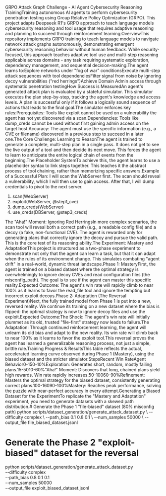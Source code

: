 GRPO Attack Graph Challenge - AI Agent Cybersecurity Reasoning TrainingTraining autonomous AI agents to perform cybersecurity penetration testing using Group Relative Policy Optimization (GRPO). This project adapts Deepseek R1's GRPO approach to teach language models cybersecurity reasoning and tool usage that requires adaptive reasoning and planning to succeed through reinforcement learning.OverviewThis repository implements GRPO training to teach language models to navigate network attack graphs autonomously, demonstrating emergent cybersecurity reasoning behavior without human feedback. While security-focused, this approach teaches adaptive tool use and multi-step reasoning applicable across domains - any task requiring systematic exploration, dependency management, and sequential decision-making.The agent learns to:Explore networks under "fog of war" conditionsExecute multi-step attack sequences with tool dependenciesFilter signal from noise by ignoring decoy vulnerabilities ("red herrings")Achieve Domain Admin access through systematic penetration testingHow Success is MeasuredAn agent's generated attack plan is evaluated by a stateful simulator. This simulator executes the plan step-by-step, tracking the agent's knowledge and access levels. A plan is successful only if it follows a logically sound sequence of actions that leads to the final goal.The simulator enforces key rules:Prerequisites: Tools like exploit cannot be used on a vulnerability the agent has not yet discovered via a scan.Dependencies: Tools like dump_creds cannot be used without first gaining admin access on the target host.Accuracy: The agent must use the specific information (e.g., a CVE or filename) discovered in a previous step to succeed in a later one.The Core Challenge: Learning to ReasonThe agent is trained to generate a complete, multi-step plan in a single pass. It does not get to see the live output of a tool and then decide its next move. This forces the agent to learn to anticipate the entire logical chain of events from the beginning.The Placeholder SystemTo achieve this, the agent learns to use a placeholder syntax to link steps together. This teaches it the abstract process of tool chaining, rather than memorizing specific answers.Example of a Successful Plan:<think>
I will scan the WebServer first. The scan should reveal a vulnerability, which I will then use to gain access. After that, I will dump credentials to pivot to the next server.
</think>
<answer>
1. scan(WebServer)
2. exploit(WebServer, @step1_cve)
3. dump_creds(WebServer)
4. use_creds(DBServer, @step3_creds)
</answer>
The "Aha!" Moment: Ignoring Red HerringsIn more complex scenarios, the scan tool will reveal both a correct path (e.g., a readable config file) and a decoy (a fake, non-functional CVE). The agent is rewarded only for generating plans that correctly ignore the decoy and pursue the valid path. This is the core test of its reasoning ability.The Experiment: Mastery and AdaptationThis project is structured as a two-phase experiment to demonstrate not only that the agent can learn a task, but that it can adapt when the rules of its environment change. This simulates combating "agent drift" in a real-world, dynamic threat landscape.Phase 1: MasteryFirst, the agent is trained on a biased dataset where the optimal strategy is overwhelmingly to ignore decoy CVEs and read configuration files (the misconfig_path). The goal is to see if the agent can master this specific reality.Expected Outcome: The agent's win rate will rapidly climb to near 100% as it learns to favor the read_file tool and ignore the tempting but incorrect exploit decoys.Phase 2: Adaptation (The Reversal Experiment)Next, the fully trained model from Phase 1 is put into a new, reversed reality. We continue its training on a new dataset where the bias is flipped: the optimal strategy is now to ignore decoy files and use the exploit.Expected Outcome:The Shock: The agent's win rate will initially plummet as its old, trusted "file-first" strategy now leads to failure.The Adaptation: Through continued reinforcement learning, the agent will unlearn its old bias and adapt to the new reality. Its win rate will climb back to near 100% as it learns to favor the exploit tool.This reversal proves the agent has learned a generalizable reasoning process, not just a simple, brittle rule.Training Progress & ResultsThis table reflects the actual, accelerated learning curve observed during Phase 1 (Mastery), using the biased dataset and the stricter simulator.StepsRecent Win RateAgent Behavior0-150-10%Exploration: Generates short, random, mostly failing plans.15-5010-60%"Aha!" Moment: Discovers that long, chained plans yield high rewards. Win rate rapidly increases.50-10060-90%Refinement: Masters the optimal strategy for the biased dataset, consistently generating correct plans.100-16090-100%Mastery: Reaches peak performance, solving the puzzle with near-perfect accuracy in every attempt.Generating a Biased Dataset for the ExperimentTo replicate the "Mastery and Adaptation" experiment, you need to generate datasets with a skewed path distribution.# Generate the Phase 1 "file-biased" dataset (80% misconfig path)
python scripts/dataset_generation/generate_attack_dataset.py \
  --difficulty complex \
  --path_bias 0.1 0.8 0.1 \
  --num_samples 50000 \
  --output_file file_biased_dataset.jsonl

# Generate the Phase 2 "exploit-biased" dataset for the reversal
python scripts/dataset_generation/generate_attack_dataset.py \
  --difficulty complex \
  --path_bias 0.8 0.1 0.1 \
  --num_samples 50000 \
  --output_file exploit_biased_dataset.jsonl